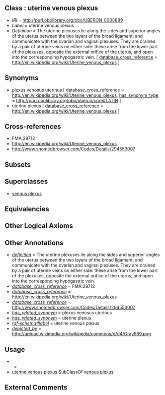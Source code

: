 
## Class : uterine venous plexus

 * *IRI* = http://purl.obolibrary.org/obo/UBERON_0008889
 * *Label* = uterine venous plexus
 * *Definition* = The uterine plexuses lie along the sides and superior angles of the uterus between the two layers of the broad ligament, and communicate with the ovarian and vaginal plexuses. They are drained by a pair of uterine veins on either side: these arise from the lower part of the plexuses, opposite the external orifice of the uterus, and open into the corresponding hypogastric vein. [ [database_cross_reference](../../ef/oboInOwl#hasDbXref.md) = http://en.wikipedia.org/wiki/Uterine_venous_plexus ]

## Synonyms

 * plexus venosus uterinus [ [database_cross_reference](../../ef/oboInOwl#hasDbXref.md) = http://en.wikipedia.org/wiki/Uterine_venous_plexus, [has_synonym_type](../../pe/oboInOwl#hasSynonymType.md) = http://purl.obolibrary.org/obo/uberon/core#LATIN ]
 * uterine plexus [ [database_cross_reference](../../ef/oboInOwl#hasDbXref.md) = http://en.wikipedia.org/wiki/Uterine_venous_plexus ]

## Cross-references

 * FMA:29712
 * http://en.wikipedia.org/wiki/Uterine_venous_plexus
 * http://www.snomedbrowser.com/Codes/Details/294553007

## Subsets


## Superclasses

 * [venous plexus](../../UBERON/93/UBERON_0001593.md)

## Equivalencies


## Other Logical Axioms


## Other Annotations

 * *[definition](../../IAO/15/IAO_0000115.md)* = The uterine plexuses lie along the sides and superior angles of the uterus between the two layers of the broad ligament, and communicate with the ovarian and vaginal plexuses. They are drained by a pair of uterine veins on either side: these arise from the lower part of the plexuses, opposite the external orifice of the uterus, and open into the corresponding hypogastric vein.
 * *[database_cross_reference](../../ef/oboInOwl#hasDbXref.md)* = FMA:29712
 * *[database_cross_reference](../../ef/oboInOwl#hasDbXref.md)* = http://en.wikipedia.org/wiki/Uterine_venous_plexus
 * *[database_cross_reference](../../ef/oboInOwl#hasDbXref.md)* = http://www.snomedbrowser.com/Codes/Details/294553007
 * *[has_related_synonym](../../ym/oboInOwl#hasRelatedSynonym.md)* = plexus venosus uterinus
 * *[has_related_synonym](../../ym/oboInOwl#hasRelatedSynonym.md)* = uterine plexus
 * *[rdf-schema#label](../../el/rdf-schema#label.md)* = uterine venous plexus
 * *[depicted_by](../../depicted/by/depicted_by.md)* = http://upload.wikimedia.org/wikipedia/commons/d/d4/Gray589.png

## Usage

 * -
 * [uterine venous plexus](../../UBERON/89/UBERON_0008889.md) SubClassOf [venous plexus](../../UBERON/93/UBERON_0001593.md)

## External Comments

